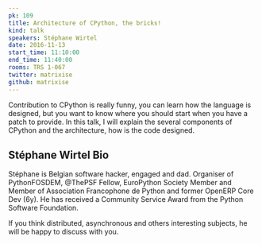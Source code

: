```yaml
---
pk: 109
title: Architecture of CPython, the bricks!
kind: talk
speakers: Stéphane Wirtel
date: 2016-11-13
start_time: 11:10:00
end_time: 11:40:00
rooms: TRS 1-067
twitter: matrixise
github: matrixise
---
```


Contribution to CPython is really funny, you can learn how the language is designed, but you want to know where you should start when you have a patch to provide. In this talk, I will explain the several components of CPython and the architecture, how is the code designed.

## Stéphane Wirtel Bio

Stéphane is Belgian software hacker, engaged and dad. Organiser of PythonFOSDEM, @ThePSF Fellow, EuroPython Society Member and Member of Association Francophone de Python and former OpenERP Core Dev (6y). He has received a Community Service Award from the Python Software Foundation.

If you think distributed, asynchronous and others interesting subjects, he will be happy to discuss with you.